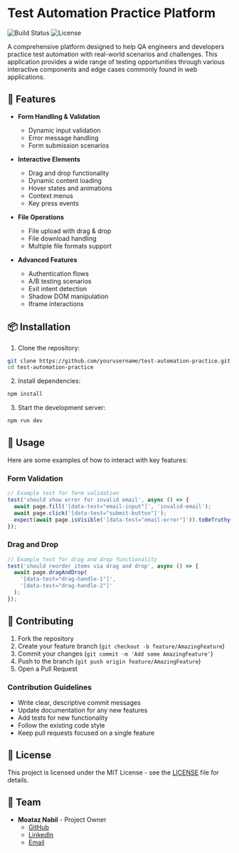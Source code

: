 # Test Automation Practice Platform

![Build Status](https://img.shields.io/netlify/c5df6a-rainbow-lokum-netlify-app)
![License](https://img.shields.io/badge/license-MIT-blue.svg)

A comprehensive platform designed to help QA engineers and developers practice test automation with real-world scenarios and challenges. This application provides a wide range of testing opportunities through various interactive components and edge cases commonly found in web applications.

## 🚀 Features

- **Form Handling & Validation**
  - Dynamic input validation
  - Error message handling
  - Form submission scenarios

- **Interactive Elements**
  - Drag and drop functionality
  - Dynamic content loading
  - Hover states and animations
  - Context menus
  - Key press events

- **File Operations**
  - File upload with drag & drop
  - File download handling
  - Multiple file formats support

- **Advanced Features**
  - Authentication flows
  - A/B testing scenarios
  - Exit intent detection
  - Shadow DOM manipulation
  - Iframe interactions


## 📦 Installation

1. Clone the repository:
```bash
git clone https://github.com/yourusername/test-automation-practice.git
cd test-automation-practice
```

2. Install dependencies:
```bash
npm install
```

3. Start the development server:
```bash
npm run dev
```

## 🔧 Usage

Here are some examples of how to interact with key features:

### Form Validation
```typescript
// Example test for form validation
test('should show error for invalid email', async () => {
  await page.fill('[data-test="email-input"]', 'invalid-email');
  await page.click('[data-test="submit-button"]');
  expect(await page.isVisible('[data-test="email-error"]')).toBeTruthy();
});
```

### Drag and Drop
```typescript
// Example test for drag and drop functionality
test('should reorder items via drag and drop', async () => {
  await page.dragAndDrop(
    '[data-test="drag-handle-1"]',
    '[data-test="drag-handle-2"]'
  );
});
```

## 🤝 Contributing

1. Fork the repository
2. Create your feature branch (`git checkout -b feature/AmazingFeature`)
3. Commit your changes (`git commit -m 'Add some AmazingFeature'`)
4. Push to the branch (`git push origin feature/AmazingFeature`)
5. Open a Pull Request

### Contribution Guidelines

- Write clear, descriptive commit messages
- Update documentation for any new features
- Add tests for new functionality
- Follow the existing code style
- Keep pull requests focused on a single feature

## 📝 License

This project is licensed under the MIT License - see the [LICENSE](LICENSE) file for details.

## 👥 Team

- **Moataz Nabil** - Project Owner
  - [GitHub](https://github.com/moatazeldebsy)
  - [LinkedIn](https://www.linkedin.com/in/moataz-nabil/)
  - [Email](mailto:moatazeldebsy@gmail.com)
